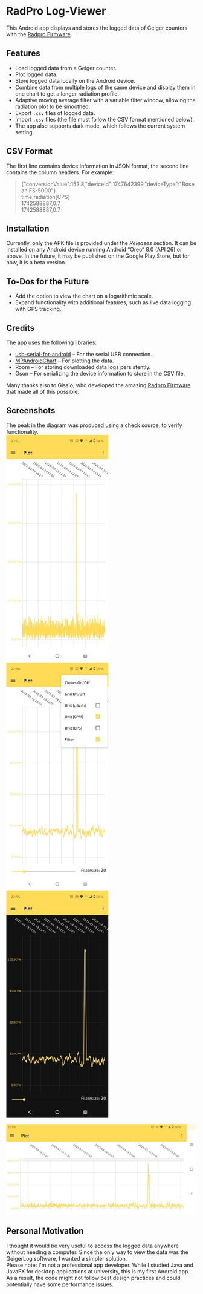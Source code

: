 # RadPro Log-Viewer

This Android app displays and stores the logged data of Geiger counters with the [Radpro Firmware](https://github.com/Gissio/radpro).

## Features
- Load logged data from a Geiger counter.
- Plot logged data.
- Store logged data locally on the Android device.
- Combine data from multiple logs of the same device and display them in one chart to get a longer radiation profile.
- Adaptive moving average filter with a variable filter window, allowing the radiation plot to be smoothed.
- Export `.csv` files of logged data.
- Import `.csv` files (the file must follow the CSV format mentioned below).
- The app also supports dark mode, which follows the current system setting.

## CSV Format

The first line contains device information in JSON format, the second line contains the column headers. For example:
>{"conversionValue":153.8,"deviceId":1747642399,"deviceType":"Bosean FS-5000"}  
>time,radiation[CPS]  
>1742588887,0.7  
>1742588887,0.7  

## Installation

Currently, only the APK file is provided under the *Releases* section. It can be installed on any Android device running Android “Oreo” 8.0 (API 26) or above. In the future, it may be published on the Google Play Store, but for now, it is a beta version.

## To-Dos for the Future

- Add the option to view the chart on a logarithmic scale.
- Expand functionality with additional features, such as live data logging with GPS tracking.

## Credits

The app uses the following libraries:
- [usb-serial-for-android](https://github.com/mik3y/usb-serial-for-android) – For the serial USB connection.
- [MPAndroidChart](https://github.com/PhilJay/MPAndroidChart) – For plotting the data.
- Room – For storing downloaded data logs persistently.
- Gson – For serializing the device information to store in the CSV file.

Many thanks also to Gissio, who developed the amazing [Radpro Firmware](https://github.com/Gissio/radpro) that made all of this possible.

## Screenshots

The peak in the diagram was produced using a check source, to verify functionality.  
<img src="screenshots/screenshot2.jpeg" height="600"> <img src="screenshots/screenshot3.jpeg" height="600"> <img src="screenshots/screenshot4.jpeg" height="600">  

<img src="screenshots/screenshot1.jpeg">

## Personal Motivation

I thought it would be very useful to access the logged data anywhere without needing a computer. Since the only way to view the data was the GeigerLog software, I wanted a simpler solution.  
Please note: I'm not a professional app developer. While I studied Java and JavaFX for desktop applications at university, this is my first Android app. As a result, the code might not follow best design practices and could potentially have some performance issues.
